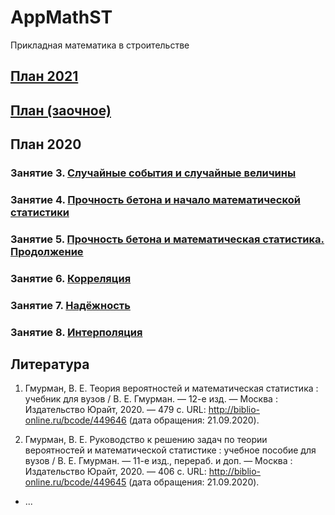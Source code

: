 # AppMathST
Прикладная математика в строительстве



## [План 2021](https://github.com/VetrovSV/AppMathST/blob/master/dist/2.md)


## [План (заочное)](https://github.com/VetrovSV/AppMathST/blob/master/dist-z/plan.md)

## План 2020

### Занятие 3. [Случайные события и случайные величины](https://github.com/VetrovSV/AppMathST/blob/master/dist/2.md)

### Занятие 4. [Прочность бетона и начало математической статистики](https://github.com/VetrovSV/AppMathST/blob/master/dist/2.md)

### Занятие 5. [Прочность бетона и математическая статистика. Продолжение](https://github.com/VetrovSV/AppMathST/blob/master/dist/3.md)

### Занятие 6. [Корреляция](https://github.com/VetrovSV/AppMathST/blob/master/dist/4.md)

### Занятие 7. [Надёжность](https://github.com/VetrovSV/AppMathST/blob/master/dist/5.md)

### Занятие 8. [Интерполяция](https://github.com/VetrovSV/AppMathST/blob/master/dist/8.md)



## Литература
1. Гмурман, В. Е.  Теория вероятностей и математическая статистика : учебник для вузов / В. Е. Гмурман. — 12-е изд. — Москва : Издательство Юрайт, 2020. — 479 с. URL: http://biblio-online.ru/bcode/449646 (дата обращения: 21.09.2020).

1. Гмурман, В. Е.  Руководство к решению задач по теории вероятностей и математической статистике : учебное пособие для вузов / В. Е. Гмурман. — 11-е изд., перераб. и доп. — Москва : Издательство Юрайт, 2020. — 406 с. URL: http://biblio-online.ru/bcode/449645 (дата обращения: 21.09.2020).
- ...
